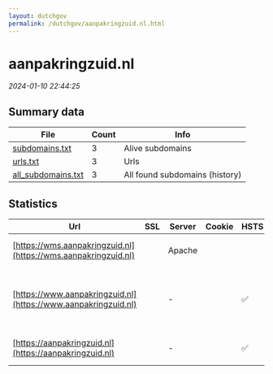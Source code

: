 ```yaml
---
layout: dutchgov
permalink: /dutchgov/aanpakringzuid.nl.html
---
```



# aanpakringzuid.nl
*2024-01-10 22:44:25*
## Summary data


| File       | Count | Info |
|------------|-------|------|
|[subdomains.txt](/data/aanpakringzuid.nl/subdomains.txt)|3|Alive subdomains|
|[urls.txt](/data/aanpakringzuid.nl/urls.txt)|3|Urls|
|[all_subdomains.txt](/data/aanpakringzuid.nl/all_subdomains.txt)|3|All found subdomains (history)|


## Statistics


| Url | SSL | Server | Cookie | HSTS | CSP | XFO | XXP | RP | Tech |Title |
|------------|-------|------|------|------|------|------|------|------|------|------|
|[https://wms.aanpakringzuid.nl](https://wms.aanpakringzuid.nl)| |Apache| | | | | | :white_check_mark: |Apache HTTP Server|403 Forbidden|
|[https://www.aanpakringzuid.nl](https://www.aanpakringzuid.nl)| |-| |:white_check_mark: | :white_check_mark:| :white_check_mark: | :white_check_mark: | :white_check_mark: |Google Tag Manager HSTS Microsoft ASP.NET:-|Home - Website A...|
|[https://aanpakringzuid.nl](https://aanpakringzuid.nl)| |-| |:white_check_mark: | :white_check_mark:| :white_check_mark: | :white_check_mark: | :white_check_mark: |HSTS Microsoft ASP.NET:-|Object moved|